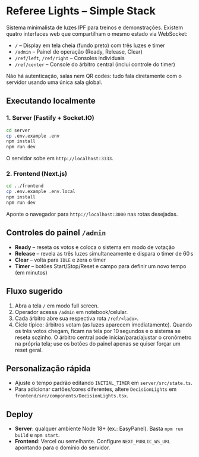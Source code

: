 # Referee Lights – Simple Stack

Sistema minimalista de luzes IPF para treinos e demonstrações. Existem quatro interfaces web que compartilham o mesmo estado via WebSocket:

- `/` – Display em tela cheia (fundo preto) com três luzes e timer
- `/admin` – Painel de operação (Ready, Release, Clear)
- `/ref/left`, `/ref/right` – Consoles individuais
- `/ref/center` – Console do árbitro central (inclui controle do timer)

Não há autenticação, salas nem QR codes: tudo fala diretamente com o servidor usando uma única sala global.

## Executando localmente

### 1. Server (Fastify + Socket.IO)
```bash
cd server
cp .env.example .env
npm install
npm run dev
```
O servidor sobe em `http://localhost:3333`.

### 2. Frontend (Next.js)
```bash
cd ../frontend
cp .env.example .env.local
npm install
npm run dev
```
Aponte o navegador para `http://localhost:3000` nas rotas desejadas.

## Controles do painel `/admin`

- **Ready** – reseta os votos e coloca o sistema em modo de votação
- **Release** – revela as três luzes simultaneamente e dispara o timer de 60 s
- **Clear** – volta para `IDLE` e zera o timer
- **Timer** – botões Start/Stop/Reset e campo para definir um novo tempo (em minutos)

## Fluxo sugerido
1. Abra a tela `/` em modo full screen.
2. Operador acessa `/admin` em notebook/celular.
3. Cada árbitro abre sua respectiva rota `/ref/<lado>`.
4. Ciclo típico: árbitros votam (as luzes aparecem imediatamente). Quando os três votos chegam, ficam na tela por 10 segundos e o sistema se reseta sozinho. O árbitro central pode iniciar/parar/ajustar o cronômetro na própria tela; use os botões do painel apenas se quiser forçar um reset geral.

## Personalização rápida
- Ajuste o tempo padrão editando `INITIAL_TIMER` em `server/src/state.ts`.
- Para adicionar cartões/cores diferentes, altere `DecisionLights` em `frontend/src/components/DecisionLights.tsx`.

## Deploy
- **Server**: qualquer ambiente Node 18+ (ex.: EasyPanel). Basta `npm run build` e `npm start`.
- **Frontend**: Vercel ou semelhante. Configure `NEXT_PUBLIC_WS_URL` apontando para o domínio do servidor.
